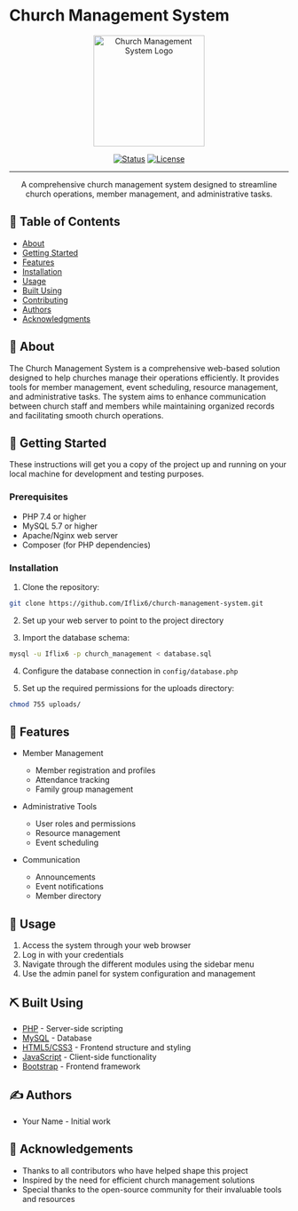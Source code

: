 # Church Management System

<p align="center">
  <img width=200px height=200px src="https://i.imgur.com/6wj0hh6.jpg" alt="Church Management System Logo">
</p>

<div align="center">

[![Status](https://img.shields.io/badge/status-active-success.svg)]()
[![License](https://img.shields.io/badge/license-MIT-blue.svg)](/LICENSE)

</div>

---

<p align="center"> A comprehensive church management system designed to streamline church operations, member management, and administrative tasks.
    <br> 
</p>

## 📝 Table of Contents

- [About](#about)
- [Getting Started](#getting_started)
- [Features](#features)
- [Installation](#installation)
- [Usage](#usage)
- [Built Using](#built_using)
- [Contributing](#contributing)
- [Authors](#authors)
- [Acknowledgments](#acknowledgement)

## 🧐 About <a name = "about"></a>

The Church Management System is a comprehensive web-based solution designed to help churches manage their operations efficiently. It provides tools for member management, event scheduling, resource management, and administrative tasks. The system aims to enhance communication between church staff and members while maintaining organized records and facilitating smooth church operations.

## 🏁 Getting Started <a name = "getting_started"></a>

These instructions will get you a copy of the project up and running on your local machine for development and testing purposes.

### Prerequisites

- PHP 7.4 or higher
- MySQL 5.7 or higher
- Apache/Nginx web server
- Composer (for PHP dependencies)

### Installation

1. Clone the repository:
```bash
git clone https://github.com/Iflix6/church-management-system.git
```

2. Set up your web server to point to the project directory

3. Import the database schema:
```bash
mysql -u Iflix6 -p church_management < database.sql
```

4. Configure the database connection in `config/database.php`

5. Set up the required permissions for the uploads directory:
```bash
chmod 755 uploads/
```

## 🎯 Features <a name="features"></a>

- Member Management
  - Member registration and profiles
  - Attendance tracking
  - Family group management
  
- Administrative Tools
  - User roles and permissions
  - Resource management
  - Event scheduling
  
- Communication
  - Announcements
  - Event notifications
  - Member directory

## 🎈 Usage <a name="usage"></a>

1. Access the system through your web browser
2. Log in with your credentials
3. Navigate through the different modules using the sidebar menu
4. Use the admin panel for system configuration and management

## ⛏️ Built Using <a name = "built_using"></a>

- [PHP](https://www.php.net/) - Server-side scripting
- [MySQL](https://www.mysql.com/) - Database
- [HTML5/CSS3](https://www.w3.org/) - Frontend structure and styling
- [JavaScript](https://www.javascript.com/) - Client-side functionality
- [Bootstrap](https://getbootstrap.com/) - Frontend framework

## ✍️ Authors <a name = "authors"></a>

- Your Name - Initial work

## 🎉 Acknowledgements <a name = "acknowledgement"></a>

- Thanks to all contributors who have helped shape this project
- Inspired by the need for efficient church management solutions
- Special thanks to the open-source community for their invaluable tools and resources
